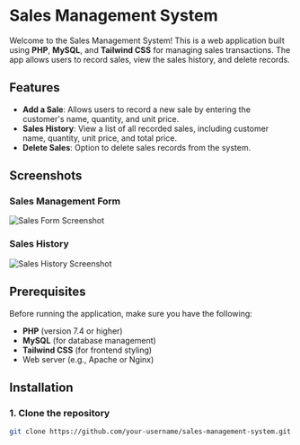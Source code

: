 # Sales Management System

Welcome to the Sales Management System! This is a web application built using **PHP**, **MySQL**, and **Tailwind CSS** for managing sales transactions. The app allows users to record sales, view the sales history, and delete records.

## Features

- **Add a Sale**: Allows users to record a new sale by entering the customer's name, quantity, and unit price.
- **Sales History**: View a list of all recorded sales, including customer name, quantity, unit price, and total price.
- **Delete Sales**: Option to delete sales records from the system.

## Screenshots

### Sales Management Form
![Sales Form Screenshot](https://via.placeholder.com/600x300.png)

### Sales History
![Sales History Screenshot](https://via.placeholder.com/600x300.png)

## Prerequisites

Before running the application, make sure you have the following:

- **PHP** (version 7.4 or higher)
- **MySQL** (for database management)
- **Tailwind CSS** (for frontend styling)
- Web server (e.g., Apache or Nginx)

## Installation

### 1. Clone the repository
```bash
git clone https://github.com/your-username/sales-management-system.git
